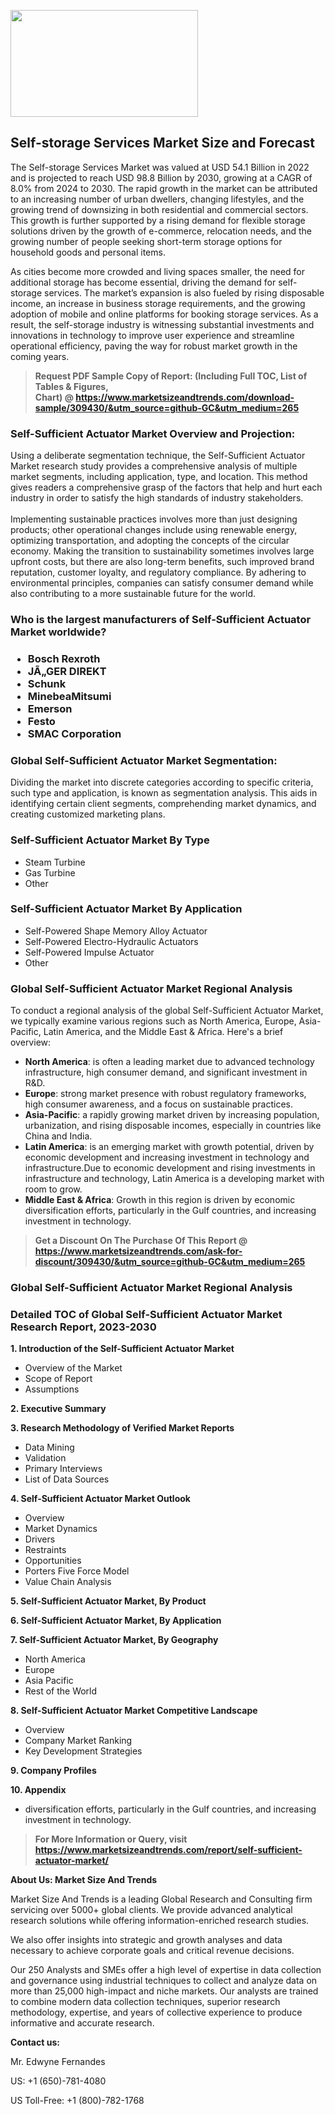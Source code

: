 <p><img class="alignnone size-medium wp-image-20088" src="https://ffe5etoiles.com/wp-content/uploads/2024/12/MST1-300x171.png" alt="" width="300" height="171" /></p><h2>Self-storage Services Market Size and Forecast</h2><p>The Self-storage Services Market was valued at USD 54.1 Billion in 2022 and is projected to reach USD 98.8 Billion by 2030, growing at a CAGR of 8.0% from 2024 to 2030. The rapid growth in the market can be attributed to an increasing number of urban dwellers, changing lifestyles, and the growing trend of downsizing in both residential and commercial sectors. This growth is further supported by a rising demand for flexible storage solutions driven by the growth of e-commerce, relocation needs, and the growing number of people seeking short-term storage options for household goods and personal items.</p><p>As cities become more crowded and living spaces smaller, the need for additional storage has become essential, driving the demand for self-storage services. The market’s expansion is also fueled by rising disposable income, an increase in business storage requirements, and the growing adoption of mobile and online platforms for booking storage services. As a result, the self-storage industry is witnessing substantial investments and innovations in technology to improve user experience and streamline operational efficiency, paving the way for robust market growth in the coming years.</p></p><blockquote id="" class=""><strong>Request PDF Sample Copy of Report: (Including Full TOC, List of Tables &amp; Figures, Chart)&nbsp;@&nbsp;<strong><a href="https://www.marketsizeandtrends.com/download-sample/309430/&utm_source=github-GC&utm_medium=265" target="_blank">https://www.marketsizeandtrends.com/download-sample/309430/&utm_source=github-GC&utm_medium=265</a></strong></strong></blockquote><h3 id="" class="">Self-Sufficient Actuator Market&nbsp;Overview and Projection:</h3><p id="" class="">Using a deliberate segmentation technique, the Self-Sufficient Actuator Market research study provides a comprehensive analysis of multiple market segments, including application, type, and location. This method gives readers a comprehensive grasp of the factors that help and hurt each industry in order to satisfy the high standards of industry stakeholders. <br /> <br />Implementing sustainable practices involves more than just designing products; other operational changes include using renewable energy, optimizing transportation, and adopting the concepts of the circular economy. Making the transition to sustainability sometimes involves large upfront costs, but there are also long-term benefits, such improved brand reputation, customer loyalty, and regulatory compliance. By adhering to environmental principles, companies can satisfy consumer demand while also contributing to a more sustainable future for the world.</p><h3 id="" class="">Who is the largest manufacturers of&nbsp;Self-Sufficient Actuator Market worldwide?</h3><h3 class=""><p><ul><li>Bosch Rexroth </li><li> JÃ„GER DIREKT </li><li> Schunk </li><li> MinebeaMitsumi </li><li> Emerson </li><li> Festo </li><li> SMAC Corporation</li></ul></p></h3><h3 id="" class="">Global&nbsp;Self-Sufficient Actuator Market Segmentation:</h3><p id="" class="">Dividing the market into discrete categories according to specific criteria, such type and application, is known as segmentation analysis. This aids in identifying certain client segments, comprehending market dynamics, and creating customized marketing plans.</p><h3 id="" class="">Self-Sufficient Actuator Market&nbsp;By Type</h3><p><p><ul><li>Steam Turbine</li><li> Gas Turbine</li><li> Other</p></li></ul></p></p><h3 id="" class="">Self-Sufficient Actuator Market&nbsp;By Application</h3><p class=""><p><ul><li>Self-Powered Shape Memory Alloy Actuator</li><li> Self-Powered Electro-Hydraulic Actuators</li><li> Self-Powered Impulse Actuator</li><li> Other</li></ul></p></p><h3 id="" class="">Global Self-Sufficient Actuator Market Regional Analysis</h3><p id="" class="">To conduct a regional analysis of the global Self-Sufficient Actuator Market, we typically examine various regions such as North America, Europe, Asia-Pacific, Latin America, and the Middle East &amp; Africa. Here's a brief overview:</p><ul><li><strong>North America</strong>: is often a leading market due to advanced technology infrastructure, high consumer demand, and significant investment in R&amp;D.</li><li><strong>Europe</strong>: strong market presence with robust regulatory frameworks, high consumer awareness, and a focus on sustainable practices.</li><li><strong>Asia-Pacific</strong>: a rapidly growing market driven by increasing population, urbanization, and rising disposable incomes, especially in countries like China and India.</li><li><strong>Latin America</strong>: is an emerging market with growth potential, driven by economic development and increasing investment in technology and infrastructure.Due to economic development and rising investments in infrastructure and technology, Latin America is a developing market with room to grow.</li><li><strong>Middle East &amp; Africa</strong>: Growth in this region is driven by economic diversification efforts, particularly in the Gulf countries, and increasing investment in technology.</li></ul><blockquote id="" class=""><strong>Get a Discount On The Purchase Of This Report @ <strong><a href="https://www.marketsizeandtrends.com/ask-for-discount/309430/&utm_source=github-GC&utm_medium=265" target="_blank">https://www.marketsizeandtrends.com/ask-for-discount/309430/&utm_source=github-GC&utm_medium=265</a></strong></strong></blockquote><h3 id="" class="">Global Self-Sufficient Actuator Market Regional Analysis</h3><h3 id="" class="">Detailed TOC of Global Self-Sufficient Actuator Market Research Report, 2023-2030</h3><p id="" class=""><strong>1. Introduction of the Self-Sufficient Actuator Market</strong></p><ul><li>Overview of the Market</li><li>Scope of Report</li><li>Assumptions</li></ul><p id="" class=""><strong>2. Executive Summary</strong></p><p id="" class=""><strong>3. Research Methodology of Verified Market Reports</strong></p><ul><li>Data Mining</li><li>Validation</li><li>Primary Interviews</li><li>List of Data Sources</li></ul><p id="" class=""><strong>4. Self-Sufficient Actuator Market Outlook</strong></p><ul><li>Overview</li><li>Market Dynamics</li><li>Drivers</li><li>Restraints</li><li>Opportunities</li><li>Porters Five Force Model</li><li>Value Chain Analysis</li></ul><p id="" class=""><strong>5. Self-Sufficient Actuator Market, By Product</strong></p><p id="" class=""><strong>6. Self-Sufficient Actuator Market, By Application</strong></p><p id="" class=""><strong>7. Self-Sufficient Actuator Market, By Geography</strong></p><ul><li>North America</li><li>Europe</li><li>Asia Pacific</li><li>Rest of the World</li></ul><p id="" class=""><strong>8. Self-Sufficient Actuator Market Competitive Landscape</strong></p><ul><li>Overview</li><li>Company Market Ranking</li><li>Key Development Strategies</li></ul><p id="" class=""><strong>9. Company Profiles</strong></p><p id="" class=""><strong>10. Appendix</strong></p><ul><li>diversification efforts, particularly in the Gulf countries, and increasing investment in technology.</li></ul><blockquote id="" class=""><strong>For More Information or Query, visit <strong><strong><a href="https://www.marketsizeandtrends.com/report/self-sufficient-actuator-market/" target="_blank">https://www.marketsizeandtrends.com/report/self-sufficient-actuator-market/</a></strong></strong></strong></blockquote><p id="" class=""><strong>About Us: Market Size And Trends</strong></p><p id="" class="">Market Size And Trends is a leading Global Research and Consulting firm servicing over 5000+ global clients. We provide advanced analytical research solutions while offering information-enriched research studies.</p><p id="" class="">We also offer insights into strategic and growth analyses and data necessary to achieve corporate goals and critical revenue decisions.</p><p id="" class="">Our 250 Analysts and SMEs offer a high level of expertise in data collection and governance using industrial techniques to collect and analyze data on more than 25,000 high-impact and niche markets. Our analysts are trained to combine modern data collection techniques, superior research methodology, expertise, and years of collective experience to produce informative and accurate research.</p><p id="" class=""><strong>Contact us:</strong></p><p id="" class="">Mr. Edwyne Fernandes</p><p id="" class="">US: +1 (650)-781-4080</p><p id="" class="">US Toll-Free: +1 (800)-782-1768</p>
